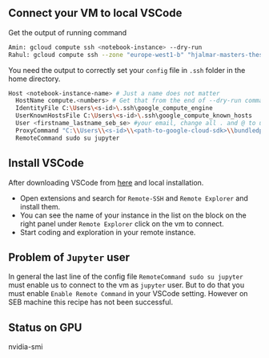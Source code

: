 ## Connect your VM to local VSCode

Get the output of running command

```sh
Amin: gcloud compute ssh <notebook-instance> --dry-run
Rahul: gcloud compute ssh --zone "europe-west1-b" "hjalmar-masters-thesis" --tunnel-through-iap --project "chart-rag-5cab6dd3" --dry-run
```

You need the output to correctly set your `config` file in `.ssh` folder in the home directory.

```sh
Host <notebook-instance-name> # Just a name does not matter
  HostName compute.<numbers> # Get that from the end of --dry-run command
  IdentityFile C:\Users\<s-id>\.ssh\google_compute_engine
  UserKnownHostsFile C:\Users\<s-id>\.ssh\google_compute_known_hosts
  User <firstname_lastname_seb_se> #your email, change all . and @ to underscore
  ProxyCommand "C:\\Users\\<s-id>\\<path-to-google-cloud-sdk>\\bundledpython\\python.exe" "-S" "C:\\Users\\<s-id>\\<path-to-google-cloud-sdk>\\lib\\gcloud.py" compute start-iap-tunnel "<notebook-instance-name>" "%p" --listen-on-stdin --project=<project-id> --zone=<vm-zone> --verbosity=warning
  RemoteCommand sudo su jupyter
```

## Install VSCode
After downloading VSCode from [here](https://code.visualstudio.com/download) and local installation. 
- Open extensions and search for `Remote-SSH` and `Remote Explorer` and install them.
- You can see the name of your instance in the list on the block on the right panel under `Remote Explorer` click on the vm to connect.
- Start coding and exploration in your remote instance.

## Problem of `Jupyter` user
In general the last line of the config file `RemoteCommand sudo su jupyter` must enable us to connect to the vm as `jupyter` user. But to do that you must enable `Enable Remote Command` in your VSCode setting. However on SEB machine this recipe has not been successful.


## Status on GPU
nvidia-smi